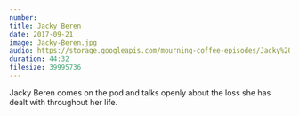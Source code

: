 ```yaml
---
number: 
title: Jacky Beren  
date: 2017-09-21
image: Jacky-Beren.jpg 
audio: https://storage.googleapis.com/mourning-coffee-episodes/Jacky%20Beren%20Release.mp3
duration: 44:32
filesize: 39995736
---
```


Jacky Beren comes on the pod and talks openly about the loss she has dealt with throughout her life. 
